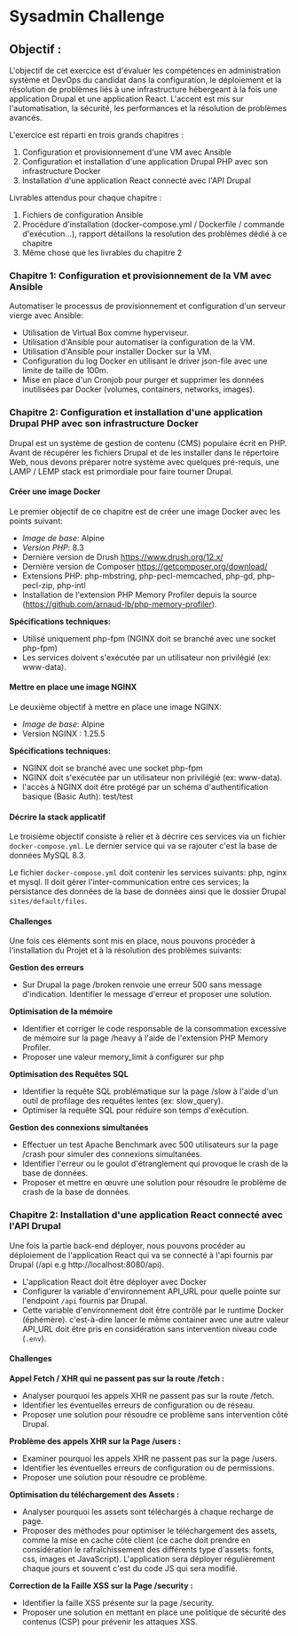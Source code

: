 # Sysadmin Challenge

## Objectif :
L'objectif de cet exercice est d'évaluer les compétences en administration système et DevOps du candidat dans la configuration, le déploiement et la résolution de problèmes liés à une infrastructure hébergeant à la fois une application Drupal et une application React. L'accent est mis sur l'automatisation, la sécurité, les performances et la résolution de problèmes avancés.

L'exercice est réparti en trois grands chapitres :

 1. Configuration et provisionnement d'une VM avec Ansible
 2. Configuration et installation d'une application Drupal PHP avec son infrastructure Docker
 3. Installation d'une application React connecté avec l'API Drupal
  
Livrables attendus pour chaque chapitre :
 1. Fichiers de configuration Ansible
 2. Procédure d'installation (docker-compose.yml / Dockerfile / commande d'exécution...), rapport détaillons la resolution des problèmes dédié à ce chapitre
 3. Même chose que les livrables du chapitre 2
### Chapitre 1:  Configuration et provisionnement de la VM avec Ansible
Automatiser le processus de provisionnement et configuration d'un serveur vierge avec Ansible:

- Utilisation de Virtual Box comme hyperviseur.
- Utilisation d'Ansible pour automatiser la configuration de la VM.
- Utilisation d'Ansible pour installer Docker sur la VM.
- Configuration du log Docker en utilisant le driver json-file avec une limite de taille de 100m.
- Mise en place d'un Cronjob pour purger et supprimer les données inutilisées par Docker (volumes, containers, networks, images).

### Chapitre 2: Configuration et installation d'une application Drupal PHP avec son infrastructure Docker
Drupal est un système de gestion de contenu (CMS) populaire écrit en PHP. Avant de récupérer les fichiers Drupal et de les installer dans le répertoire Web, nous devons préparer notre système avec quelques pré-requis, une LAMP / LEMP stack est primordiale pour faire tourner Drupal.

#### Créer une image Docker
Le premier objectif de ce chapitre est de créer une image Docker avec les points suivant:
 - *Image de base*: Alpine
 - *Version PHP*: 8.3
 - Dernière version de Drush https://www.drush.org/12.x/
 - Dernière version de Composer https://getcomposer.org/download/
 - Extensions PHP: php-mbstring, php-pecl-memcached, php-gd, php-pecl-zip, php-intl
 - Installation de l'extension PHP Memory Profiler depuis la source (https://github.com/arnaud-lb/php-memory-profiler).

**Spécifications techniques:**

 - Utilisé uniquement php-fpm (NGINX doit se branché avec une socket php-fpm)
 - Les services doivent s'exécutée par un utilisateur non privilégié (ex: www-data).

#### Mettre en place une image NGINX
Le deuxième objectif à mettre en place une image NGINX:
 - *Image de base*: Alpine
 - Version NGINX : 1.25.5

**Spécifications techniques:**
 - NGINX doit se branché avec une socket php-fpm
 - NGINX doit s'exécutée par un utilisateur non privilégié (ex: www-data).
 - l'accès à NGINX doit être protégé par un schéma d'authentification basique (Basic Auth): test/test

#### Décrire la stack applicatif
Le troisième objectif consiste à relier et à décrire ces services via un fichier `docker-compose.yml`. Le dernier service qui va se rajouter c'est la base de données MySQL 8.3.

Le fichier `docker-compose.yml` doit contenir les services suivants: php, nginx et mysql. Il doit gérer l'inter-communication entre ces services; la persistance des données de la base de données ainsi que le dossier Drupal `sites/default/files`.

#### Challenges
Une fois ces éléments sont mis en place, nous pouvons procéder à l'installation du Projet et à la résolution des problèmes suivants:

**Gestion des erreurs**
- Sur Drupal la page /broken renvoie une erreur 500 sans message d'indication. Identifier le message d'erreur et proposer une solution.

**Optimisation de la mémoire**
- Identifier et corriger le code responsable de la consommation excessive de mémoire sur la page /heavy à l'aide de l'extension PHP Memory Profiler.
- Proposer une valeur memory_limit à configurer sur php

**Optimisation des Requêtes SQL**
 - Identifier la requête SQL problématique sur la page /slow à l'aide d'un outil de profilage des requêtes lentes (ex: slow_query).
 - Optimiser la requête SQL pour réduire son temps d'exécution.

**Gestion des connexions simultanées**
- Effectuer un test Apache Benchmark avec 500 utilisateurs sur la page /crash pour simuler des connexions simultanées.
- Identifier l'erreur ou le goulot d'étranglement qui provoque le crash de la base de données.
- Proposer et mettre en œuvre une solution pour résoudre le problème de crash de la base de données.
### Chapitre 2: Installation d'une application React connecté avec l'API Drupal

 Une fois la partie back-end déployer, nous pouvons procéder au déploiement de l'application React qui va se connecté à l'api fournis par Drupal (/api e.g http://localhost:8080/api).

- L'application React doit être déployer avec Docker
- Configurer la variable d'environnement API_URL pour quelle pointe sur l'endpoint `/api` fournis par Drupal.
- Cette variable d'environnement doit être contrôlé par le runtime Docker (éphémère). c'est-à-dire lancer le même container avec une autre valeur API_URL doit être pris en considération sans intervention niveau code (`.env`).
#### Challenges
**Appel Fetch / XHR qui ne passent pas sur la route /fetch :**

- Analyser pourquoi les appels XHR ne passent pas sur la route /fetch.
- Identifier les éventuelles erreurs de configuration ou de réseau.
- Proposer une solution pour résoudre ce problème sans intervention côté Drupal.

**Problème des appels XHR sur la Page /users :**
- Examiner pourquoi les appels XHR ne passent pas sur la page /users.
- Identifier les éventuelles erreurs de configuration ou de permissions.
- Proposer une solution pour résoudre ce problème.

 **Optimisation du téléchargement des Assets :**
- Analyser pourquoi les assets sont téléchargés à chaque recharge de page.
- Proposer des méthodes pour optimiser le téléchargement des assets, comme la mise en cache côté client (ce cache doit prendre en considération le rafraîchissement des différents type d'assets: fonts, css, images et JavaScript). L'application sera déployer régulièrement chaque jours et souvent c'est du code JS qui sera modifié. 

**Correction de la Faille XSS sur la Page /security :**
- Identifier la faille XSS présente sur la page /security.
- Proposer une solution en mettant en place une politique de sécurité des contenus (CSP) pour prévenir les attaques XSS.
